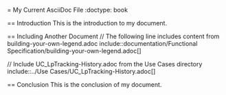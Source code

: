 = My Current AsciiDoc File
:doctype: book

== Introduction
This is the introduction to my document.

== Including Another Document
// The following line includes content from building-your-own-legend.adoc
include::documentation/Functional Specification/building-your-own-legend.adoc[]

// Include UC_LpTracking-History.adoc from the Use Cases directory
include::../Use Cases/UC_LpTracking-History.adoc[]

== Conclusion
This is the conclusion of my document.